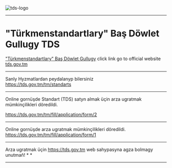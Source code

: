 ![tds-logo](https://user-images.githubusercontent.com/64286632/231982095-b8e200f5-8bdd-44cb-a6de-1245b1fcccea.png)
*********************************************************
# "Türkmenstandartlary" Baş Döwlet Gullugy TDS
["Türkmenstandartlary" Baş Döwlet Gullugy](https://tds.gov.tm/tm) click link go to official website
[tds.gov.tm](https://tds.gov.tm/tm)
*********************************************************
Sanly Hyzmatlardan peydalanyp bilersiniz                
https://tds.gov.tm/tm/standarts

*****************************************************************************************
Online gornüşde Standart (TDS) satyn almak üçin arza ugratmak mümkinçilikleri döredildi.

https://tds.gov.tm/tm/fill/application/form/2

*********************************************************
Online gornüşde arza ugratmak mümkinçilikleri döredildi.
https://tds.gov.tm/tm/fill/application/form/1

****************************************************************************
Arza ugratmak üçin https://tds.gov.tm web sahypasyna agza bolmagy unutmaň! *                                   *
****************************************************************************
